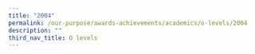 ```yaml
---
title: "2004"
permalink: /our-purpose/awards-achievements/academics/o-levels/2004
description: ""
third_nav_title: O levels
---
```

